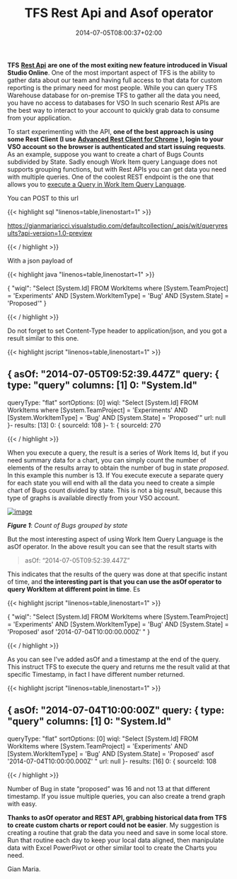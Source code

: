 ﻿---
title: "TFS Rest Api and Asof operator"
description: ""
date: 2014-07-05T08:00:37+02:00
draft: false
tags: [Rest APIs]
categories: [Team Foundation Server]
---
 **TFS** [**Rest Api**](http://www.visualstudio.com/en-us/integrate/explore/explore-vso-vsi) **are one of the most exiting new feature introduced in Visual Studio Online**. One of the most important aspect of TFS is the ability to gather data about our team and having full access to that data for custom reporting is the primary need for most people. While you can query TFS Warehouse database for on-premise TFS to gather all the data you need, you have no access to databases for VSO In such scenario Rest APIs are the best way to interact to your account to quickly grab data to consume from your application.

To start experimenting with the API,  **one of the best approach is using some Rest Client (I use** [**Advanced Rest Client for Chrome**](https://chrome.google.com/webstore/detail/advanced-rest-client/hgmloofddffdnphfgcellkdfbfbjeloo) **), login to your VSO account so the browser is authenticated and start issuing requests**. As an example, suppose you want to create a chart of Bugs Counts subdivided by State. Sadly enough Work Item query Language does not supports grouping functions, but with Rest APIs you can get data you need with multiple queries. One of the coolest REST endpoint is the one that allows you to [execute a Query in Work Item Query Language](http://www.visualstudio.com/integrate/reference/reference-vso-work-item-query-results-vsi).

You can POST to this url

{{< highlight sql "linenos=table,linenostart=1" >}}


https://gianmariaricci.visualstudio.com/defaultcollection/_apis/wit/queryresults?api-version=1.0-preview

{{< / highlight >}}

With a json payload of

{{< highlight java "linenos=table,linenostart=1" >}}


{ "wiql": "Select [System.Id] FROM WorkItems where 
[System.TeamProject] = 'Experiments' AND
[System.WorkItemType] = 'Bug' AND
[System.State] = 'Proposed'" }

{{< / highlight >}}

Do not forget to set Content-Type header to application/json, and you got a result similar to this one.

{{< highlight jscript "linenos=table,linenostart=1" >}}


{
asOf: "2014-07-05T09:52:39.447Z"
query: {
type: "query"
columns: [1]
0:  "System.Id"
-
queryType: "flat"
sortOptions: [0]
wiql: "Select [System.Id] FROM WorkItems where [System.TeamProject] = 'Experiments' AND [System.WorkItemType] = 'Bug' AND [System.State] = 'Proposed'"
url: null
}-
results: [13]
0:  {
sourceId: 108
}-
1:  {
sourceId: 270

{{< / highlight >}}

When you execute a query, the result is a series of Work Items Id, but if you need summary data for a chart, you can simply count the number of elements of the results array to obtain the number of bug in state *proposed*. In this example this number is 13. If You execute execute a separate query for each state you will end with all the data you need to create a simple chart of Bugs count divided by state. This is not a big result, because this type of graphs is available directly from your VSO account.

[![image](https://www.codewrecks.com/blog/wp-content/uploads/2014/07/image_thumb4.png "image")](https://www.codewrecks.com/blog/wp-content/uploads/2014/07/image4.png)

 ***Figure 1***: *Count of Bugs grouped by state*

But the most interesting aspect of using Work Item Query Language is the asOf operator. In the above result you can see that the result starts with

> asOf: “2014-07-05T09:52:39.447Z”

This indicates that the results of the query was done at that specific instant of time, and  **the interesting part is that you can use the asOf operator to query WorkItem at different point in time**. Es

{{< highlight jscript "linenos=table,linenostart=1" >}}


{ "wiql": "Select [System.Id] FROM WorkItems where 
[System.TeamProject] = 'Experiments' AND
[System.WorkItemType] = 'Bug' AND
[System.State] = 'Proposed'
asof '2014-07-04T10:00:00.000Z'
 " }

{{< / highlight >}}

As you can see I’ve added asOf and a timestamp at the end of the query. This instruct TFS to execute the query and returns me the result valid at that specific Timestamp, in fact I have different number returned.

{{< highlight jscript "linenos=table,linenostart=1" >}}


{
asOf: "2014-07-04T10:00:00Z"
query: {
type: "query"
columns: [1]
0:  "System.Id"
-
queryType: "flat"
sortOptions: [0]
wiql: "Select [System.Id] FROM WorkItems where [System.TeamProject] = 'Experiments' AND [System.WorkItemType] = 'Bug' AND [System.State] = 'Proposed' asof '2014-07-04T10:00:00.000Z' "
url: null
}-
results: [16]
0:  {
sourceId: 108

{{< / highlight >}}

Number of Bug in state “proposed” was 16 and not 13 at that different timestamp. If you issue multiple queries, you can also create a trend graph with easy.

 **Thanks to asOf operator and REST API, grabbing historical data from TFS to create custom charts or report could not be easier**. My suggestion is creating a routine that grab the data you need and save in some local store. Run that routine each day to keep your local data aligned, then manipulate data with Excel PowerPivot or other similar tool to create the Charts you need.

Gian Maria.
